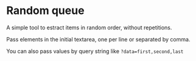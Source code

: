# Random queue

A simple tool to estract items in random order, without repetitions.

Pass elements in the initial textarea, one per line or separated by comma.

You can also pass values by query string like `?data=first,second,last`
